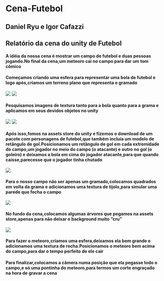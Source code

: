 # Cena-Futebol
<h2>Daniel Ryu e Igor Cafazzi</h2>
<h2>Relatório da cena do unity de Futebol</h2>

<h4>A idéia da nossa cena é mostrar um campo de futebol e duas pessoas jogando.No final da cena,um meteoro cai no campo para dar um tom cômico</h4>
<h4>Começamos criando uma esfera para representar uma bola de futebol e logo após,criamos um terreno plano que representa o gramado</h4>
<img src="https://github.com/Walter-Apple/Cena-Futebol/assets/162507362/4e3c2aa8-58e6-4700-9210-4841b0a49981.png">
<img src="https://github.com/Walter-Apple/Cena-Futebol/assets/162507362/f64242fb-3a22-4a95-abc6-00e9d556790f.png">

<h4>Pesquisamos imagens de textura tanto para a bola quanto para a grama e aplicamos em seus devidos objetos no unity</h4>
<img src="https://github.com/Walter-Apple/Cena-Futebol/assets/162507362/b61efa23-cc0b-4ff9-834b-92c36d145ef9.jpg">
<img src="https://github.com/Walter-Apple/Cena-Futebol/assets/162507362/719754be-54e2-49d5-a268-7a429c0ecdb6.jpg">
<h4>Após isso,fomos na assets store do unity e fizemos o download de um pacote com personagens de futebol,que também incluia um modelo de retângulo de gol.Posicionamos um retângulo de gol em cada extremidade do campo,um jogador no meio do campo (o atacante) e outro no gol (o goleiro) e deixamos a bola em cima do jogador atacante,para que quando caísse,parecesse que o jogador tinha chutado</h4>
<img src="https://github.com/Walter-Apple/Cena-Futebol/assets/162507362/73b6e0e1-d587-44ea-8ed8-3edb81271c4f.png">
<h4>Para o nosso campo não ser apenas um gramado,colocamos quadrados em volta da grama e adicionamos uma textura de tijolo,para simular uma parede que fecha o campo</h4>
<img src="https://github.com/Walter-Apple/Cena-Futebol/assets/162507362/a1a8c125-0363-49bd-a132-7fe0cc38f7c1.png">
<h4>No fundo da cena,colocamos algumas árvores que pegamos na assets store,apenas para não deixar o background muito “cru” </h4>
<img src="https://github.com/Walter-Apple/Cena-Futebol/assets/162507362/1afe157e-84e8-425b-ad3f-83c9b1dd62c4.png">
<h4>Para fazer o meteoro,criamos uma esfera,deixamos ela bem grande e adicionamos uma textura de rocha.Posicionamos o meteoro bem acima do campo,para dar o tempo perfeito de ele cair</h4>
<h4>Para finalizar,colocamos a câmera numa posição que ela pegasse todo o campo,e só uma pontinha do meteoro,para termos um corte engraçado na hora de gravar a cena</h4>
